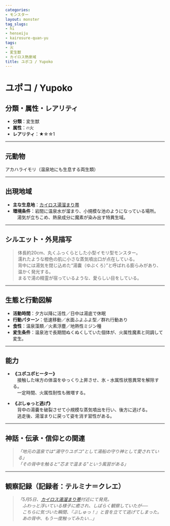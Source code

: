 ```yaml
---
categories:
- モンスター
layout: monster
tag_slugs:
- hi
- henseiju
- kairosure-quan-yu
tags:
- 火
- 変生獣
- カイロス熱泉域
title: ユポコ / Yupoko
---
```


# ユポコ / Yupoko

## 分類・属性・レアリティ

* **分類**：変生獣  
* **属性**：🔥火  
* **レアリティ**：★☆☆1

---

## 元動物

アカハライモリ（温泉地にも生息する両生類）

---

## 出現地域

* **主な生息地**：[カイロス湯溜まり帯](../place/kairos_thermal.md)  
* **環境条件**：岩間に温泉水が溜まり、小規模な池のようになっている場所。  
　湯気が立ちこめ、熱泉成分に魔素が染み出す特異生域。

---

## シルエット・外見描写

> 体長約20cm、丸くふっくらとした小型イモリ型モンスター。  
> 濡れたような橙色の肌に小さな蒸気噴出口が点在している。  
> 背中には湯気を閉じ込めた“湯囊（ゆぶくろ）”と呼ばれる膨らみがあり、温かく発光する。  
> まるで湯の精霊が宿っているような、愛らしい目をしている。

---

## 生態と行動図解

* **活動時間**：夕方以降に活性／日中は湯底で休眠  
* **行動パターン**：低速移動／水面ふよふよ型／群れ行動あり  
* **食性**：温泉藻類／火素浮塵／地熱性ミジン種  
* **変生条件**：温泉池で長期間ぬくぬくしていた個体が、火属性魔素と同調して変生。

---

## 能力

* **《ユポユポヒーター》**  
　接触した味方の体温をゆっくり上昇させ、氷・水属性状態異常を解除する。  
　一定時間、火属性耐性も微増する。

* **《ぷしゅっと逃げ》**  
　背中の湯囊を破裂させて小規模な蒸気噴出を行い、後方に逃げる。  
　逃走後、湯溜まりに戻って姿を消す習性がある。

---

## 神話・伝承・信仰との関連

> *「地元の温泉では“湯守りユポコ”として湯船の守り神として愛されている」*  
> *「その背中を触ると“芯まで温まる”という風習がある」*

---

## 観察記録（記録者：テルミナ＝クレエ）

> *「5月5日、[カイロス湯溜まり帯](../place/kairos_thermal.md)付近にて発見。  
　ふわっと浮いている様子に癒され、しばらく観察していたが──  
　こちらに気づいた瞬間、『ぷしゅっ！』と音を立てて逃げてしまった。  
　あの背中、もう一度触ってみたい…」*